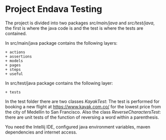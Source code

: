 # Project Endava Testing


The project is divided into two packages *src/main/java* and *src/test/java*,
the first is where the java code is and the test is where the tests are contained.

In src/main/java package contains the following layers:
```
+ actions
+ assertions
+ models
+ pages
+ steps
+ useful
```
In src/test/java package contains the following layer:
```
+ tests
```
In the test folder there are two classes *KayakTest*: The test is performed for booking a new flight at https://www.kayak.com.co/ for the lowest price from the
city of Medellin to San Francisco.
Also the class *ReverseCharactersTest*: there are unit tests of the function of reversing a word within a parenthesis.


You need the Intellij IDE, configured java environment variables, maven dependencies and internet access.